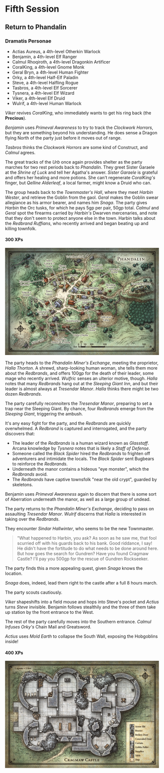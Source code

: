 # Fifth Session

## Return to Phandalin

### Dramatis Personae

- Actias Aureus, a 4th-level Otherkin Warlock
- Benjamin, a 4th-level Elf Ranger
- Calmul Rhoqiroth, a 4th-level Dragonkin Artificer
- CoralKing, a 4th-level Gnome Monk
- Geral Bryn, a 4th-level Human Fighter
- Orky, a 4th-level Half-Elf Paladin
- Steve, a 4th-level Halfling Rogue
- Tasbros, a 4th-level Elf Sorcerer
- Tysnera, a 4th-level Elf Wizard
- Viker, a 4th-level Elf Druid
- Wulrif, a 4th-level Human Warlock

*Viker* revives *CoralKing*, who immediately wants to get his ring back (the **Precious**).

*Benjamin* uses *Primeval Awareness* to try to track the *Clockwork Horrors*, but they are something beyond his understanding.
He does sense a Dragon flying North of the party just before it moves out of range.

*Tasbros* thinks the *Clockwork Horrors* are some kind of Construct, and *Calmul* agrees.

The great tracks of the *Urb* once again provides shelter as the party marches for two rest periods back to *Phandalin*.
They greet Sister Garaele at the *Shrine of Luck* and tell her Agatha's answer.
*Sister Garaele* is grateful and offers her healing and more potions.
She can't regenerate *CoralKing's* finger, but *Qelline Alderleaf*, a local farmer, might know a Druid who can.

The group heads back to the *Townmaster's Hall*, where they meet *Harbin Wester*, and retrieve the Goblin from the gaol.
*Geral* makes the Goblin swear allegiance as his armor bearer, and names him *Snaga*. The party gives *Harbin* the Orc tusks, for which he pays 5gp per pair, 50gp total.
*Calmul* and *Geral* spot the firearms carried by *Harbin's* Dwarven mercenaries, and note that they don't seem to protect anyone else in the town.
Harbin talks about the *Redbrand Ruffians*, who recently arrived and began beating up and killing townfolk.

#### 300 XPs

![Phandalin](images/phandalin.jpg)

The party heads to the *Phandalin Miner's Exchange*, meeting the proprietor, *Halla Thorton*. A shrewd, sharp-looking human woman, she tells them more about the *Redbrands*,
and offers 100gp for the death of their leader, some mage who recently arrived. *Wulfric* senses an ulterior motive, though.
*Halla* notes that many *Redbrands* hang out at the *Sleeping Giant Inn*, and but their leader is almost always at *Tresendar Manor*. *Halla* thinks there might be two dozen *Redbrands*.

The party carefully reconnoiters the *Tresendar Manor*, preparing to set a trap near the Sleeping Giant. By chance, four *Redbrands* emerge from the *Sleeping Giant*, triggering the ambush.

It's any easy fight for the party, and the *Redbrands* are quickly overwhelmed. A *Redbrand* is captured and interrogated, and the party discovers that:

- The leader of the *Redbrands* is a human wizard known as *Glasstaff*. Arcana knowledge by *Tysnera* notes that is likely a *Staff of Defense*.
- Someone called the *Black Spider* hired the *Redbrands* to frighten off adventurers and intimidate the locals. The *Black Spider* sent Bugbears to reinforce the *Redbrands*.
- Underneath the manor contains a hideous "eye monster", which the *Redbrands* avoid.
- The *Redbrands* have captive townsfolk "near the old crypt", guarded by skeletons.

Benjamin uses *Primeval Awareness* again to discern that there is some sort of Aberration underneath the manor, as well as a large group of undead.

The party returns to the *Phandalin Miner's Exchange*, deciding to pass on assaulting *Tresendar Manor*. *Wulrif* discerns that *Halla* is interested in taking over the *Redbrands*.

They encounter *Sindar Hallwinter*, who seems to be the new Townmaster.

> "What happened to Harbin, you ask? As soon as he saw me, that fool scurried off with his guards back to his bank. Good riddance, I say!
> He didn't have the fortitude to do what needs to be done around here. But how goes the search for Gundren? Have you found Cragmaw Castle?
> I'll pay you 500gp for the rescue of Gundren Rockseeker.

The party finds this a more appealing quest, given *Snaga* knows the location.

*Snaga* does, indeed, lead them right to the castle after a full 8 hours march.

The party scouts cautiously.

*Viker* shapeshifts into a field mouse and hops into Steve's pocket and *Actius* turns *Steve* invisible. Benjamin follows stealthily and the three of them take up station by the front entrance to the West.

The rest of the party carefully moves into the Southern entrance. *Calmul* *Infuses* *Orky's* Chain Mail and Greatsword.

*Actius* uses *Mold Earth* to collapse the South Wall, exposing the Hobgoblins inside!

#### 400 XPs

![Cragmaw Castle](images/cragmaw-castle.jpg)
